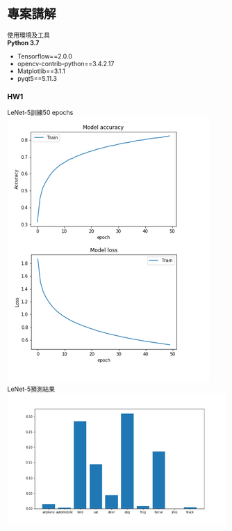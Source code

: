 # 專案講解
使用環境及工具  
**Python 3.7** 
* Tensorflow==2.0.0
* opencv-contrib-python==3.4.2.17
* Matplotlib==3.1.1
* pyqt5==5.11.3

### HW1
LeNet-5訓練50 epochs  
<img src='./HW1/train_fifty_epochs.png'>
LeNet-5預測結果
<img src='./HW1/prediction.png'>
